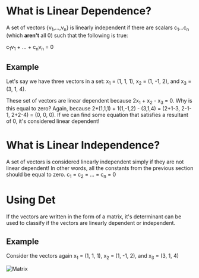 # What is Linear Dependence? 

A set of vectors {v<sub>1</sub>,...,v<sub>n</sub>} is linearly independent if there are scalars c<sub>1</sub>...c<sub>n</sub> (which <b>aren't</b> all 0) such that the following is true:

c<sub>1</sub>v<sub>1</sub> + ... + c<sub>n</sub>v<sub>n</sub> = 0

## Example

Let's say we have three vectors in a set: x<sub>1</sub> = (1, 1, 1), x<sub>2</sub> = (1, -1, 2), and x<sub>3</sub> = (3, 1, 4). 

These set of vectors are linear dependent because 2x<sub>1</sub> + x<sub>2</sub> - x<sub>3</sub> = 0. Why is this equal to zero? Again, because 2*(1,1,1) + 1(1,-1,2) - (3,1,4) = (2+1-3, 2-1-1, 2+2-4) = (0, 0, 0). If we can find some equation that satisfies a resultant of 0, it's considered linear dependent!


# What is Linear Independence? 

A set of vectors is considered linearly independent simply if they are not linear dependent! In other words, all the constants from the previous section should be equal to zero. c<sub>1</sub> = c<sub>2</sub> = ... = c<sub>n</sub> = 0

# Using Det

If the vectors are written in the form of a matrix, it's determinant can be used to classify if the vectors are linearly dependent or independent.

## Example

Consider the vectors again x<sub>1</sub> = (1, 1, 1), x<sub>2</sub> = (1, -1, 2), and x<sub>3</sub> = (3, 1, 4)

![Matrix](https://latex.codecogs.com/gif.download?%5Cbegin%7Bbmatrix%7D%201%20%26%201%20%26%203%20%5C%5C%201%20%26%20-1%20%26%201%20%5C%5C%201%20%26%202%20%26%204%20%5C%5C%20%5Cend%7Bbmatrix%7D)

